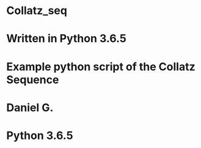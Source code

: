 # Collatz_seq
# Written in Python 3.6.5

# Example python script of the Collatz Sequence
# Daniel G.
# Python 3.6.5
